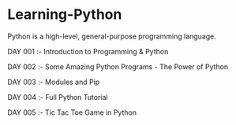 # Learning-Python
Python is a high-level, general-purpose programming language.

DAY 001 :- Introduction to Programming & Python

DAY 002 :- Some Amazing Python Programs - The Power of Python

DAY 003 :- Modules and Pip

DAY 004 :- Full Python Tutorial

DAY 005 :- Tic Tac Toe Game in Python
